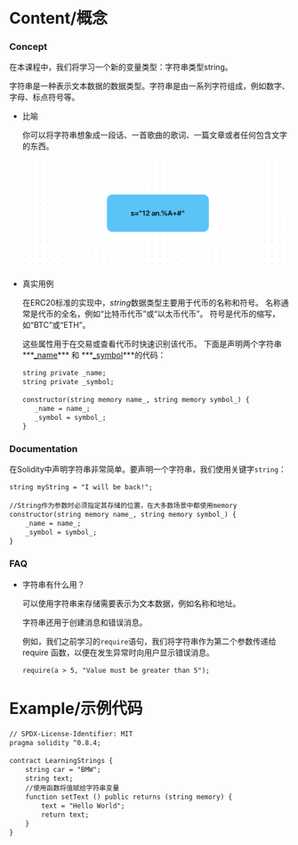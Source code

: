 # Content/概念

### Concept

在本课程中，我们将学习一个新的变量类型：字符串类型string。

字符串是一种表示文本数据的数据类型。字符串是由一系列字符组成，例如数字、字母、标点符号等。

- 比喻
    
    你可以将字符串想象成一段话、一首歌曲的歌词、一篇文章或者任何包含文字的东西。
    
    ![FE5260B5-9C3C-4B90-8C5C-D3F31B9B46D7.jpeg](./img/1-1.jpeg)
    
- 真实用例
    
    在ERC20标准的实现中，*string*数据类型主要用于代币的名称和符号。 名称通常是代币的全名，例如“比特币代币”或“以太币代币”。 符号是代币的缩写，如“BTC”或“ETH”。
    
    这些属性用于在交易或查看代币时快速识别该代币。 下面是声明两个字符串***[_name](https://github.com/OpenZeppelin/openzeppelin-contracts/blob/9ef69c03d13230aeff24d91cb54c9d24c4de7c8b/contracts/token/ERC20/ERC20.sol#L45)*** 和 ***[_symbol](https://github.com/OpenZeppelin/openzeppelin-contracts/blob/9ef69c03d13230aeff24d91cb54c9d24c4de7c8b/contracts/token/ERC20/ERC20.sol#L46C4-L46C4)***的代码：
    
    ```solidity
    string private _name;
    string private _symbol;
    
    constructor(string memory name_, string memory symbol_) {
       _name = name_;
       _symbol = symbol_;
    }
    ```
    

### Documentation

在Solidity中声明字符串非常简单。要声明一个字符串，我们使用关键字`string`：

```solidity
string myString = "I will be back!";

//String作为参数时必须指定其存储的位置，在大多数场景中都使用memory
constructor(string memory name_, string memory symbol_) {
    _name = name_;
    _symbol = symbol_;
}
```

### FAQ

- 字符串有什么用？
    
    可以使用字符串来存储需要表示为文本数据，例如名称和地址。
    
    字符串还用于创建消息和错误消息。
    
    例如，我们之前学习的`require`语句，我们将字符串作为第二个参数传递给 require 函数，以便在发生异常时向用户显示错误消息。
    
    ```solidity
    require(a > 5, "Value must be greater than 5");
    ```
    

# Example/示例代码

```solidity
// SPDX-License-Identifier: MIT
pragma solidity ^0.8.4;

contract LearningStrings {
    string car = "BMW";
    string text;
    //使用函数将值赋给字符串变量
    function setText () public returns (string memory) {
        text = "Hello World";
        return text;
    }
}
```

